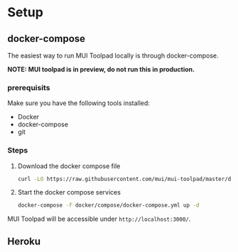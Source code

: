 # Setup

## docker-compose

The easiest way to run MUI Toolpad locally is through docker-compose.

**NOTE: MUI toolpad is in preview, do not run this in production.**

### prerequisits

Make sure you have the following tools installed:

- Docker
- docker-compose
- git

### Steps

1.  Download the docker compose file

    ```sh
    curl -LO https://raw.githubusercontent.com/mui/mui-toolpad/master/docker/compose/docker-compose.yml
    ```

1.  Start the docker compose services

    ```sh
    docker-compose -f docker/compose/docker-compose.yml up -d
    ```

MUI Toolpad will be accessible under `http://localhost:3000/`.

## Heroku

<!-- TODO -->
